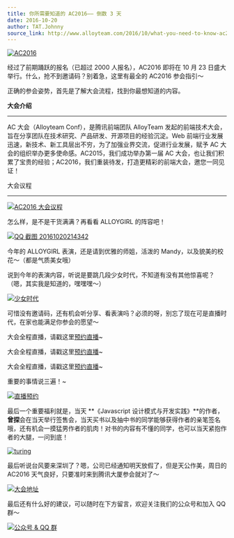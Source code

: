 ```yaml
---
title: 你所需要知道的 AC2016—— 倒数 3 天
date: 2016-10-20
author: TAT.Johnny
source_link: http://www.alloyteam.com/2016/10/what-you-need-to-know-ac2016-the-last-3-days/
---
```


<!-- {% raw %} - for jekyll -->

[![AC2016](http://www.alloyteam.com/wp-content/uploads/2016/10/AC2016-1024x576.png)](http://www.alloyteam.com/wp-content/uploads/2016/10/AC2016.png)

经过了前期踊跃的报名（已超过 2000 人报名），AC2016 即将在 10 月 23 日盛大举行。什么，抢不到邀请码？别着急，这里有最全的 AC2016 参会指引～

正确的参会姿势，首先是了解大会流程，找到你最想知道的内容。

**大会介绍**  

* * *

AC 大会（Alloyteam Conf），是腾讯前端团队 AlloyTeam 发起的前端技术大会，旨在分享团队在技术研究、产品研发、开源项目的经验沉淀。Web 前端行业发展迅速，新技术、新工具层出不穷，为了加强业界交流，促进行业发展，赋予 AC 大会的组织举办更多使命感。AC2015，我们成功举办第一届 AC 大会，也让我们积累了宝贵的经验；AC2016，我们重装待发，打造更精彩的前端大会，邀您一同见证！

大会议程  

* * *

[![AC2016 大会议程](http://www.alloyteam.com/wp-content/uploads/2016/10/9DCB4061-A753-459E-9ED0-B22FAD5AB0F4.png)](http://www.alloyteam.com/wp-content/uploads/2016/10/9DCB4061-A753-459E-9ED0-B22FAD5AB0F4.png)

怎么样，是不是干货满满？再看看 ALLOYGIRL 的阵容吧！

[![QQ 截图 20161020214342](http://www.alloyteam.com/wp-content/uploads/2016/10/QQ截图20161020214342.png)](http://www.alloyteam.com/wp-content/uploads/2016/10/QQ截图20161020214342.png)

今年的 ALLOYGIRL 表演，还是请到优雅的师姐，活泼的 Mandy，以及貌美的校花～（都是气质美女哦）

说到今年的表演内容，听说是要跳几段少女时代，不知道有没有其他惊喜呢？（嗯，其实我是知道的，嘿嘿嘿～）

[![少女时代](http://www.alloyteam.com/wp-content/uploads/2016/10/zffu4q0owt31350.gif)](http://www.alloyteam.com/wp-content/uploads/2016/10/zffu4q0owt31350.gif)

可惜没有邀请码，还有机会听分享、看表演吗？必须的呀，别忘了现在可是直播时代，在家也能满足你参会的愿望～

大会全程直播，请戳这里[预约直播](https://ke.qq.com/course/162149)~

大会全程直播，请戳这里[预约直播](https://ke.qq.com/course/162149)~

大会全程直播，请戳这里[预约直播](https://ke.qq.com/course/162149)~

重要的事情说三遍！~

[![直播预约](http://www.alloyteam.com/wp-content/uploads/2016/10/QQ截图20161020202615-1024x459.png)](http://www.alloyteam.com/wp-content/uploads/2016/10/QQ截图20161020202615.png)

最后一个重要福利就是，当天 **《Javascript 设计模式与开发实践》**的作者，**曾探**会在当天举行签售会，当天买书以及抽中书的同学能够获得作者的亲笔签名哦，还有机会一摸猛男作者的肌肉！对书的内容有不懂的同学，也可以当天紧抱作者的大腿，一问到底！

[![turing](http://www.alloyteam.com/wp-content/uploads/2016/10/turing.png)](http://www.alloyteam.com/wp-content/uploads/2016/10/turing.png)

最后听说台风要来深圳了？嗯，公司已经通知明天放假了，但是天公作美，周日的 AC2016 天气良好，只要准时来到腾讯大厦参会就对了～

[![大会地址](http://www.alloyteam.com/wp-content/uploads/2016/10/QQ截图20161020203127.png)](http://www.alloyteam.com/wp-content/uploads/2016/10/QQ截图20161020203127.png)

最后还有什么好的建议，可以随时在下方留言，欢迎关注我们的公众号和加入 QQ 群～

[![公众号 & QQ 群](http://www.alloyteam.com/wp-content/uploads/2016/10/QQ截图20161020203444.png)](http://www.alloyteam.com/wp-content/uploads/2016/10/QQ截图20161020203444.png)


<!-- {% endraw %} - for jekyll -->